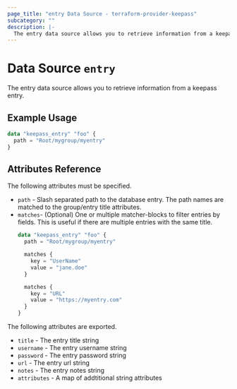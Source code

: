 ```yaml
---
page_title: "entry Data Source - terraform-provider-keepass"
subcategory: ""
description: |-
  The entry data source allows you to retrieve information from a keepass entry.
---
```


# Data Source `entry`

The entry data source allows you to retrieve information from a keepass entry.

## Example Usage

```terraform
data "keepass_entry" "foo" {
  path = "Root/mygroup/myentry"
}

```

## Attributes Reference

The following attributes must be specified.

- `path` - Slash separated path to the database entry. The path names are matched to the group/entry title attributes.
- `matches`- (Optional) One or multiple matcher-blocks to filter entries by fields. This is useful if there are multiple entries with the same title.
  ```terraform
  data "keepass_entry" "foo" {
    path = "Root/mygroup/myentry"

    matches {
      key = "UserName"
      value = "jane.doe"
    }

    matches {
      key = "URL"
      value = "https://myentry.com"
    }
  }
  ```


The following attributes are exported.

- `title` - The entry title string
- `username` - The entry username string
- `password` - The entry password string
- `url` - The entry url string
- `notes` - The entry notes string
- `attributes` - A map of addtitional string attributes
